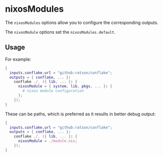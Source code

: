 # nixosModules

The `nixosModules` options allow you to configure the corresponding outputs.

The `nixosModule` options set the `nixosModules.default`.

## Usage

For example:

```nix
{
  inputs.conflake.url = "github:ratson/conflake";
  outputs = { conflake, ... }:
    conflake ./. ({ lib, ... }: {
      nixosModule = { system, lib, pkgs, ... }: {
        # nixos module configuration
      };
    });
}
```

These can be paths, which is preferred as it results in better debug output:

```nix
{
  inputs.conflake.url = "github:ratson/conflake";
  outputs = { conflake, ... }:
    conflake ./. ({ lib, ... }: {
      nixosModule = ./module.nix;
    });
}
```

